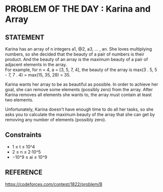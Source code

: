 # PROBLEM OF THE DAY : Karina and Array

## STATEMENT 
Karina has an array of n integers a1, @2, a3, ... , an. She loves multiplying numbers, so she decided that the beauty of a pair of numbers
is their product. And the beauty of an array is the maximum beauty of a pair of adjacent elements in the array.<br>
For example, for n = 4, a = [3, 5, 7, 4], the beauty of the array is max(3 . 5, 5 - 7, 7 . 4) = max(15, 35, 28) = 35.<br>

Karina wants her array to be as beautiful as possible. In order to achieve her goal, she can remove some elements (possibly zero) from the
array. After Karina removes all elements she wants to, the array must contain at least two elements.<br>

Unfortunately, Karina doesn't have enough time to do all her tasks, so she asks you to calculate the maximum beauty of the array that she
can get by removing any number of elements (possibly zero).

## Constraints

* 1 ≤ t ≤ 10^4<br>
* 2 ≤ n ≤ 2⋅10^5
* −10^9 ≤ ai ≤ 10^9

## REFERENCE 
https://codeforces.com/contest/1822/problem/B